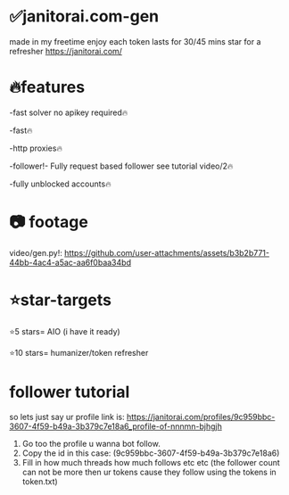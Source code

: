 # ✅janitorai.com-gen
made in my freetime enjoy each token lasts for 30/45 mins star for a refresher
https://janitorai.com/


# 🔥features
-fast solver no apikey required🔥

-fast🔥

-http proxies🔥

-follower!- Fully request based follower see tutorial video/2🔥

-fully unblocked accounts🔥

# 📷 footage
video/gen.py!:
https://github.com/user-attachments/assets/b3b2b771-44bb-4ac4-a5ac-aa6f0baa34bd






# ⭐star-targets
⭐5 stars= AIO (i have it ready)

⭐10 stars= humanizer/token refresher

# follower tutorial
so lets just say ur profile link is: https://janitorai.com/profiles/9c959bbc-3607-4f59-b49a-3b379c7e18a6_profile-of-nnnmn-bjhgjh

1. Go too the profile u wanna bot follow.
2. Copy the id in this case: (9c959bbc-3607-4f59-b49a-3b379c7e18a6)
3. Fill in how much threads how much follows etc etc (the follower count can not be more then ur tokens cause they follow using the tokens in token.txt)

